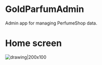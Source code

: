 # GoldParfumAdmin
Admin app for managing PerfumeShop data.


# Home screen

![drawing|200x100](https://github.com/petya3000/GoldParfumAdmin/assets/99812822/34bf687a-6d0c-4d48-8ff4-e719002ef370)


